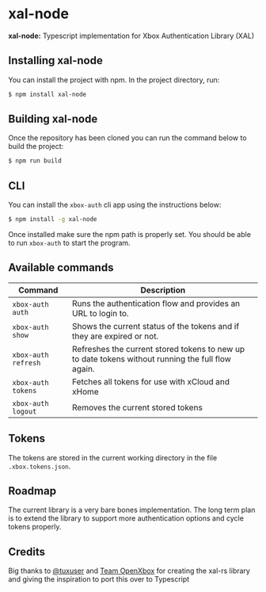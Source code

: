 # xal-node

**xal-node:** Typescript implementation for Xbox Authentication Library (XAL)

## Installing xal-node

You can install the project with npm. In the project directory, run:

```sh
$ npm install xal-node
```

## Building xal-node

Once the repository has been cloned you can run the command below to build the project:

```sh
$ npm run build
```

## CLI

You can install the `xbox-auth` cli app using the instructions below:

```sh
$ npm install -g xal-node
```

Once installed make sure the npm path is properly set. You should be able to run `xbox-auth` to start the program.

## Available commands

| Command | Description |
|---------|-------------|
| `xbox-auth auth` | Runs the authentication flow and provides an URL to login to. |
| `xbox-auth show` | Shows the current status of the tokens and if they are expired or not. |
| `xbox-auth refresh` | Refreshes the current stored tokens to new up to date tokens without running the full flow again. |
| `xbox-auth tokens` | Fetches all tokens for use with xCloud and xHome |
| `xbox-auth logout` | Removes the current stored tokens | 

## Tokens

The tokens are stored in the current working directory in the file `.xbox.tokens.json`.

## Roadmap

The current library is a very bare bones implementation. The long term plan is to extend the library to support more authentication options and cycle tokens properly.

## Credits

Big thanks to [@tuxuser](https://github.com/tuxuser) and [Team OpenXbox](https://github.com/OpenXbox) for creating the xal-rs library and giving the inspiration to port this over to Typescript